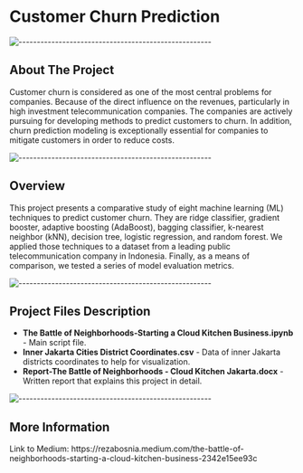 # Customer Churn Prediction
![-----------------------------------------------------](https://raw.githubusercontent.com/andreasbm/readme/master/assets/lines/rainbow.png)

<!-- ABOUT THE PROJECT -->
<h2 id="about-the-project"> About The Project</h2>

Customer churn is considered as one of the most central problems for companies. Because of the direct influence on the revenues, particularly in high investment telecommunication companies. The companies are actively pursuing for developing methods to predict customers to churn. In addition, churn prediction modeling is exceptionally essential for companies to mitigate customers in order to reduce costs. 

![-----------------------------------------------------](https://raw.githubusercontent.com/andreasbm/readme/master/assets/lines/rainbow.png)

<h2 id="about-the-project"> Overview</h2>
This project presents a comparative study of eight machine learning (ML) techniques to predict customer churn. They are ridge classifier, gradient booster, adaptive boosting (AdaBoost), bagging classifier, k-nearest neighbor (kNN), decision tree, logistic regression, and random forest. We applied those techniques to a dataset from a leading public telecommunication company in Indonesia. Finally, as a means of comparison, we tested a series of model evaluation metrics.

![-----------------------------------------------------](https://raw.githubusercontent.com/andreasbm/readme/master/assets/lines/rainbow.png)
<h2 id="Project Files Description"> Project Files Description</h2>

<ul>
  <li><b>The Battle of Neighborhoods-Starting a Cloud Kitchen Business.ipynb</b> - Main script file.</li>
  <li><b>Inner Jakarta Cities District Coordinates.csv</b> - Data of inner Jakarta districts coordinates to help for visualization.</li>
  <li><b>Report-The Battle of Neighborhoods - Cloud Kitchen Jakarta.docx</b> - Written report that explains this project in detail.</li>   
</ul>

![-----------------------------------------------------](https://raw.githubusercontent.com/andreasbm/readme/master/assets/lines/rainbow.png)

<h2 id="More Information"> More Information</h2>
Link to Medium: https://rezabosnia.medium.com/the-battle-of-neighborhoods-starting-a-cloud-kitchen-business-2342e15ee93c
